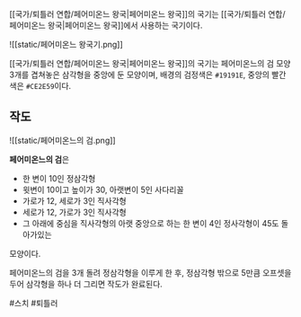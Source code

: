 [[국가/퇴틀러 연합/페어미온느 왕국|페어미온느 왕국]]의 국기는 [[국가/퇴틀러 연합/페어미온느 왕국|페어미온느 왕국]]에서 사용하는 국기이다.

![[static/페어미온느 왕국기.png]]

[[국가/퇴틀러 연합/페어미온느 왕국|페어미온느 왕국]]의 국기는 페어미온느의 검 모양 3개를 겹쳐놓은 삼각형을 중앙에 둔 모양이며, 배경의 검정색은 `#19191E`, 중앙의 빨간색은 `#CE2E59`이다.

## 작도
![[static/페어미온느의 검.png]]

**페어미온느의 검**은
- 한 변이 10인 정삼각형
- 윗변이 10이고 높이가 30, 아랫변이 5인 사다리꼴
- 가로가 12, 세로가 3인 직사각형
- 세로가 12, 가로가 3인 직사각형
- 그 아래에 중심을 직사각형의 아랫 중앙으로 하는 한 변이 4인 정사각형이 45도 돌아가있는

모양이다.

페어미온느의 검을 3개 돌려 정삼각형을 이루게 한 후, 정삼각형 밖으로 5만큼 오프셋을 두어 삼각형을 하나 더 그리면 작도가 완료된다.

#스치 #퇴틀러 